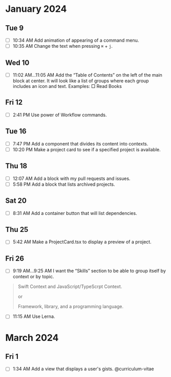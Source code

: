 # January 2024

## Tue 9
- [ ] 10:34 AM Add animation of appearing of a command menu.
- [ ] 10:35 AM Change the text when pressing `⌘` + `j`.

## Wed 10
- [ ] 11:02 AM...11:05 AM Add the “Table of Contents” on the left of the main block at center. It will look like a list of groups where each group includes an icon and text. Examples: □ Read Books

## Fri 12
- [ ] 2:41 PM Use power of Workflow commands.

## Tue 16
- [ ]  7:47 PM Add a component that divides its content into contexts.
- [ ] 10:20 PM Make a project card to see if a specified project is available.

## Thu 18
- [ ] 12:07 AM Add a block with my pull requests and issues.
- [ ]  5:58 PM Add a block that lists archived projects.

## Sat 20
- [ ] 8:31 AM Add a container button that will list dependencies.

## Thu 25
- [ ] 5:42 AM Make a ProjectCard.tsx to display a preview of a project.

## Fri 26
- [ ] 9:19 AM...9:25 AM I want the “Skills” section to be able to group itself by context or by topic.
> Swift Context and JavaScript/TypeScrpt Context.
>
> or
>
> Framework, library, and a programming language.

- [ ] 11:15 AM Use Lerna.

# March 2024
## Fri 1
- [ ] 1:34 AM Add a view that displays a user's gists. @curriculum-vitae

